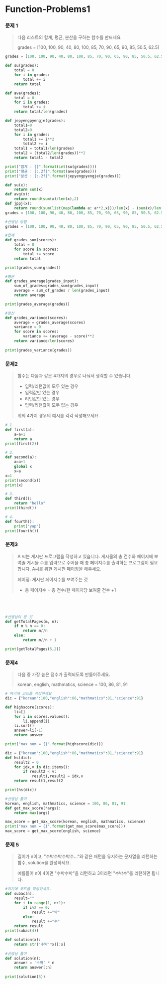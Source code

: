 # Function-Problems1

### 문제 1

> 다음 리스트의 합계, 평균, 분산을 구하는 함수를 만드세요
>
> grades = [100, 100, 90, 40, 80, 100, 85, 70, 90, 65, 90, 85, 50.5, 62.5]

```python
grades = [100, 100, 90, 40, 80, 100, 85, 70, 90, 65, 90, 85, 50.5, 62.5]

def su(grades):
    total = 0
    for i in grades:
        total += i
    return total

def ave(grades):
    total = 0
    for i in grades:
        total += i
    return total/len(grades)

def jepyengpyengje(grades):
    total1=0
    total2=0
    for i in grades:
        total1 += i**2
        total2 += i
    total1 = total1/len(grades)
    total2 = (total2/len(grades))**2
    return total1 - total2

print("합계 : {}".format(int(su(grades))))
print("평균 : {:.2f}".format(ave(grades)))
print("분산 : {:.2f}".format(jepyengpyengje(grades)))

def su(x):
    return sum(x)
def avg(x):
    return round(sum(x)/len(x),2)
def jppj(x):
    return round(sum(list(map(lambda a: a**2,x)))/len(x) - (sum(x)/len(x))**2,2)
grades = [100, 100, 90, 40, 80, 100, 85, 70, 90, 65, 90, 85, 50.5, 62.5]

#선생님 방법
grades = [100, 100, 90, 40, 80, 100, 85, 70, 90, 65, 90, 85, 50.5, 62.5]

#합계
def grades_sum(scores):
    total = 0
    for score in scores:
        total += score
    return total

print(grades_sum(grades))

#평균
def grades_average(grades_input):
    sum_of_grades=grades_sum(grades_input)
    average = sum_of_grades / len(grades_input)
    return average

print(grades_average(grades))

#분산
def grades_variance(scores):
    average = grades_average(scores)
    variance = 0
    for score in scores:
        variance += (average - score)**2
    return variance/len(scores)
    
print(grades_variance(grades))
```

### 문제2

> 함수는 다음과 같은 4가지의 경우로 나눠서 생각할 수 있습니다.
>
> - 입력/리턴값이 모두 있는 경우
> - 입력값만 있는 경우
> - 리턴값만 있는 경우
> - 입력/리턴값이 모두 없는 경우
>
> 위의 4가지 경우의 예시를 각각 작성해보세요.

```python
# 1.
def first(a):
    a=a+1
    return a
print(first(2))

# 2.
def second(a):
    a=a+1
    global x
    x=a
x=1
print(second(x))
print(x)

# 3.
def third():
    return "hello"
print(third())

# 4.
def fourth():
    print("yap")
print(fourth())
```

### 문제3

> A 씨는 게시판 프로그램을 작성하고 있습니다. 게시물의 총 건수와 페이지에 보여줄 게시물 수를 입력으로 주어을 때 총 페이지수를 출력하는 프로그램이 필요합니다. A씨를 위한 게시판 페이징을 해주세요.
>
> 페이징: 게시판 페이지수를 보여주는 것
>
> - 총 페이지수 = 총 건수/한 페이지당 보여줄 건수 +1

```python




#선생님이 푼 것
def getTotalPages(m, n):
    if m % n == 0:
        return m//n
    else:
        return m//n + 1

print(getTotalPages(5,2))
```

### 문제4

> 다음 중 가장 높은 점수가 출력되도록 만들어주세요.
>
> korean, english, mathmatics, science = 100, 86, 81, 91

```python
# 여기에 코드를 작성하세요
dic = {"korean":100,"english":86,"mathmatics":81,"science":91}

def highscore(scores):
    li=[]
    for i in scores.values():
        li.append(i)
    li.sort()
    answer=li[-1]
    return answer

print("max num = {}".format(highscore(dic)))

dic = {"korean":100,"english":86,"mathmatics":81,"science":91}
def hs(dic):
    result2 = 0
    for idx,v in dic.items():
        if result2 < v:
            result1,result2 = idx,v
    return result1,result2

print(hs(dic))

#선생님 풀이
korean, english, mathmatics, science = 100, 86, 81, 91
def get_max_score(*args):
    return max(args)

max_score = get_max_score(korean, english, mathmatics, science)
print("max num = {}".format(get_max_score(max_score)))
max_score = get_max_score(english, science)
```

### 문제 5

> 길이가 n이고, "수박수박수박수..."와 같은 패턴을 유지하는 문자열을 리턴하는 함수, solution을 완성하세요.
>
> 예를들어 n이 4이면 "수박수박"을 리턴하고 3이라면 "수박수"를 리턴하면 됩니다.

```python
#여기에 코드를 작성하세요.
def subac(n):
    result=""
    for i in range(1, n+1):
        if i%2 == 0:
            result +="박"
        else:
            result +="수"
    return result
print(subac(4))

def solution(x):
    return str('수박'*x)[:x]
    
#선생님 풀이
def solution(n):
    answer = '수박' * n
    return answer[:n]
    
print(solution(5))
```


